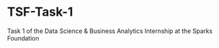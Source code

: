 # TSF-Task-1
Task 1 of the Data Science  &amp; Business Analytics Internship at the Sparks Foundation
